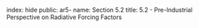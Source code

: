 index: hide
public: ar5-
name: Section 5.2
title: 5.2 - Pre-Industrial Perspective on Radiative Forcing Factors


